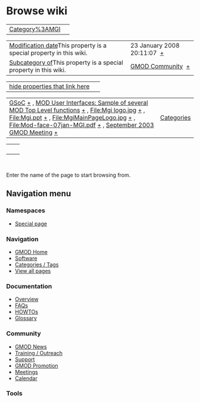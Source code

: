 



<span id="top"></span>




# <span dir="auto">Browse wiki</span>






|                                                   |     |
|---------------------------------------------------|-----|
| [Category%3AMGI](/wiki/Category%3AMGI "Category%3AMGI") |     |

|  |  |
|----|----|
| <span class="smw-highlighter" data-type="1" state="inline" data-title="Property"><span class="smwbuiltin">[Modification date](/wiki/Property:Modification_date "Property:Modification date")</span><span class="smwttcontent">This property is a special property in this wiki.</span></span> | <span class="smwb-value">23 January 2008 20:11:07  <span class="smwsearch">[+](/wiki/Special%3ASearchByProperty/Modification-20date/23-20January-202008-2020:11:07 "Special%3ASearchByProperty/Modification-20date/23-20January-202008-2020:11:07")</span></span> |
| <span class="smw-highlighter" data-type="1" state="inline" data-title="Property"><span class="smwbuiltin">[Subcategory of](/wiki/Property:Subcategory_of "Property:Subcategory of")</span><span class="smwttcontent">This property is a special property in this wiki.</span></span> | <span class="smwb-value">[GMOD Community](/wiki/Category%3AGMOD_Community "Category%3AGMOD Community")  <span class="smwsearch">[+](/wiki/Special%3ASearchByProperty/Subcategory-20of/GMOD-20Community "Special%3ASearchByProperty/Subcategory-20of/GMOD-20Community")</span></span> |

<span id="smw_browse_incoming"></span>

|  |  |
|----|----|
| [hide properties that link here](/mediawiki/index.php?title=Special:Browse&offset=0&dir=out&article=Category%3AMGI)  |  |

|  |  |
|----|----|
| <span class="smwb-ivalue">[GSoC](/wiki/GSoC "GSoC") <span class="smwbrowse">[+](/wiki/Special%253ABrowse/GSoC "Special%253ABrowse/GSoC")</span></span> , <span class="smwb-ivalue">[MOD User Interfaces: Sample of several MOD Top Level functions](/wiki/MOD_User_Interfaces:_Sample_of_several_MOD_Top_Level_functions "MOD User Interfaces: Sample of several MOD Top Level functions") <span class="smwbrowse">[+](/wiki/Special%253ABrowse/MOD-20User-20Interfaces:-20Sample-20of-20several-20MOD-20Top-20Level-20functions "Special%253ABrowse/MOD-20User-20Interfaces:-20Sample-20of-20several-20MOD-20Top-20Level-20functions")</span></span> , <span class="smwb-ivalue">[File:Mgi logo.jpg](/wiki/File:Mgi_logo.jpg "File:Mgi logo.jpg") <span class="smwbrowse">[+](/wiki/Special%253ABrowse/File:Mgi-20logo.jpg "Special%253ABrowse/File:Mgi-20logo.jpg")</span></span> , <span class="smwb-ivalue">[File:Mgi.ppt](/wiki/File:Mgi.ppt "File:Mgi.ppt") <span class="smwbrowse">[+](/wiki/Special%253ABrowse/File:Mgi.ppt "Special%253ABrowse/File:Mgi.ppt")</span></span> , <span class="smwb-ivalue">[File:MgiMainPageLogo.jpg](/wiki/File:MgiMainPageLogo.jpg "File:MgiMainPageLogo.jpg") <span class="smwbrowse">[+](/wiki/Special%253ABrowse/File:MgiMainPageLogo.jpg "Special%253ABrowse/File:MgiMainPageLogo.jpg")</span></span> , <span class="smwb-ivalue">[File:Mod-face-07jan-MGI.pdf](/wiki/File:Mod-face-07jan-MGI.pdf "File:Mod-face-07jan-MGI.pdf") <span class="smwbrowse">[+](/wiki/Special%253ABrowse/File:Mod-2Dface-2D07jan-2DMGI.pdf "Special%253ABrowse/File:Mod-2Dface-2D07jan-2DMGI.pdf")</span></span> , <span class="smwb-ivalue">[September 2003 GMOD Meeting](/wiki/September_2003_GMOD_Meeting "September 2003 GMOD Meeting") <span class="smwbrowse">[+](/wiki/Special%253ABrowse/September-202003-20GMOD-20Meeting "Special%253ABrowse/September-202003-20GMOD-20Meeting")</span></span> | [Categories](/wiki/Special%3ACategories "Special%3ACategories") |

|     |     |
|-----|-----|
|     |     |

 

Enter the name of the page to start browsing from.  








## Navigation menu



### Namespaces

- <span id="ca-nstab-special">[Special
  page](/wiki/Special%253ABrowse/Category%3AMGI "This is a special page, you cannot edit the page itself")</span>






### Navigation



- <span id="n-GMOD-Home">[GMOD Home](/wiki/Main_Page)</span>
- <span id="n-Software">[Software](/wiki/GMOD_Components)</span>
- <span id="n-Categories-.2F-Tags">[Categories /
  Tags](/wiki/Categories)</span>
- <span id="n-View-all-pages">[View all
  pages](/wiki/Special:AllPages)</span>




### Documentation



- <span id="n-Overview">[Overview](/wiki/Overview)</span>
- <span id="n-FAQs">[FAQs](/wiki/Category%3AFAQ)</span>
- <span id="n-HOWTOs">[HOWTOs](/wiki/Category%3AHOWTO)</span>
- <span id="n-Glossary">[Glossary](/wiki/Glossary)</span>




### Community



- <span id="n-GMOD-News">[GMOD News](/wiki/GMOD_News)</span>
- <span id="n-Training-.2F-Outreach">[Training /
  Outreach](/wiki/Training_and_Outreach)</span>
- <span id="n-Support">[Support](/wiki/Support)</span>
- <span id="n-GMOD-Promotion">[GMOD
  Promotion](/wiki/GMOD_Promotion)</span>
- <span id="n-Meetings">[Meetings](/wiki/Meetings)</span>
- <span id="n-Calendar">[Calendar](/wiki/Calendar)</span>




### Tools












<!-- -->




